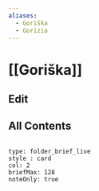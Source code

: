 ```yaml
---
aliases:
  - Goriška
  - Gorizia
---
```

# [[Goriška]] 

## Edit

## All Contents

```folderv
```

```ccard
type: folder_brief_live
style : card
col: 2
briefMax: 128
noteOnly: true
```
